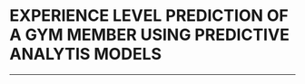 # EXPERIENCE LEVEL PREDICTION OF A GYM MEMBER USING PREDICTIVE ANALYTIS MODELS
-----------------------------------------------------------------------
